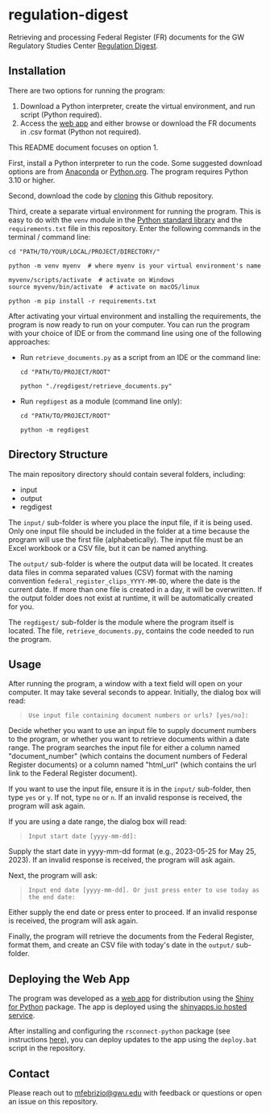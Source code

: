 # regulation-digest

Retrieving and processing Federal Register (FR) documents for the GW Regulatory Studies Center [Regulation Digest](https://regulatorystudies.columbian.gwu.edu/newsletters).

## Installation

There are two options for running the program:

  1. Download a Python interpreter, create the virtual environment, and run script (Python required).
  2. Access the [web app](https://regulatorystudies.shinyapps.io/regulation-digest/) and either browse or download the FR documents in .csv format (Python not required).

This README document focuses on option 1.

First, install a Python interpreter to run the code. Some suggested download options are from [Anaconda](https://www.anaconda.com/download) or [Python.org](https://www.python.org/downloads/). The program requires Python 3.10 or higher.

Second, download the code by [cloning](https://docs.github.com/en/repositories/creating-and-managing-repositories/cloning-a-repository) this Github repository.

Third, create a separate virtual environment for running the program. This is easy to do with the `venv` module in the [Python standard library](https://docs.python.org/3/library/venv.html) and the `requirements.txt` file in this repository. Enter the following commands in the terminal / command line:

```{cmd}
cd "PATH/TO/YOUR/LOCAL/PROJECT/DIRECTORY/"

python -m venv myenv  # where myenv is your virtual environment's name

myvenv/scripts/activate  # activate on Windows
source myvenv/bin/activate  # activate on macOS/linux

python -m pip install -r requirements.txt
```

After activating your virtual environment and installing the requirements, the program is now ready to run on your computer. You can run the program with your choice of IDE or from the command line using one of the following approaches:

- Run `retrieve_documents.py` as a script from an IDE or the command line:

    ```{cmd}
    cd "PATH/TO/PROJECT/ROOT"

    python "./regdigest/retrieve_documents.py"
    ```

- Run `regdigest` as a module (command line only):

    ```{cmd}
    cd "PATH/TO/PROJECT/ROOT"

    python -m regdigest
    ```

## Directory Structure

The main repository directory should contain several folders, including:

- input
- output
- regdigest

The `input/` sub-folder is where you place the input file, if it is being used. Only one input file should be included in the folder at a time because the program will use the first file (alphabetically). The input file must be an Excel workbook or a CSV file, but it can be named anything.

The `output/` sub-folder is where the output data will be located. It creates data files in comma separated values (CSV) format with the naming convention `federal_register_clips_YYYY-MM-DD`, where the date is the current date. If more than one file is created in a day, it will be overwritten. If the output folder does not exist at runtime, it will be automatically created for you.

The `regdigest/` sub-folder is the module where the program itself is located. The file, `retrieve_documents.py`, contains the code needed to run the program.

## Usage

After running the program, a window with a text field will open on your computer. It may take several seconds to appear. Initially, the dialog box will read:
> `Use input file containing document numbers or urls? [yes/no]:`

Decide whether you want to use an input file to supply document numbers to the program, or whether you want to retrieve documents within a date range. The program searches the input file for either a column named "document_number" (which contains the document numbers of Federal Register documents) or a column named "html_url" (which contains the url link to the Federal Register document).

If you want to use the input file, ensure it is in the `input/` sub-folder, then type `yes` or `y`. If not, type `no` or `n`. If an invalid response is received, the program will ask again.

If you are using a date range, the dialog box will read:
> `Input start date [yyyy-mm-dd]:`

Supply the start date in yyyy-mm-dd format (e.g., 2023-05-25 for May 25, 2023). If an invalid response is received, the program will ask again.

Next, the program will ask:
> `Input end date [yyyy-mm-dd]. Or just press enter to use today as the end date:`

Either supply the end date or press enter to proceed. If an invalid response is received, the program will ask again.

Finally, the program will retrieve the documents from the Federal Register, format them, and create an CSV file with today's date in the `output/` sub-folder.

## Deploying the Web App

The program was developed as a [web app](https://regulatorystudies.shinyapps.io/regulation-digest/) for distribution using the [Shiny for Python](https://shiny.posit.co/py/) package. The app is deployed using the [shinyapps.io hosted service](https://regulatorystudies.shinyapps.io/regulation-digest/).

After installing and configuring the `rsconnect-python` package (see instructions [here](https://docs.posit.co/shinyapps.io/guide/getting_started/#working-with-shiny-for-python)), you can deploy updates to the app using the `deploy.bat` script in the repository.

## Contact

Please reach out to <mfebrizio@gwu.edu> with feedback or questions or open an issue on this repository.
